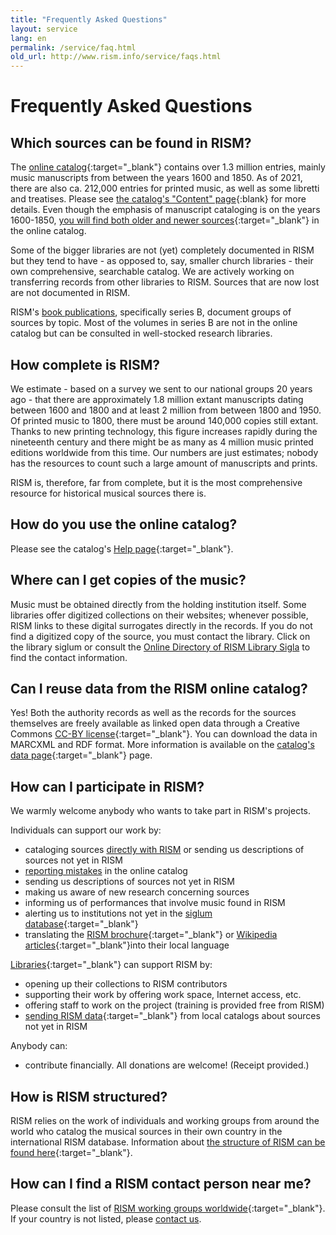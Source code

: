 ```yaml
---
title: "Frequently Asked Questions"
layout: service
lang: en
permalink: /service/faq.html
old_url: http://www.rism.info/service/faqs.html
---
```


# Frequently Asked Questions

## Which sources can be found in RISM?

The [online catalog](https://opac.rism.info/){:target="_blank"} contains over 1.3 million entries, mainly music manuscripts from between the years 1600 and 1850. As of 2021, there are also ca. 212,000 entries for printed music, as well as some libretti and treatises. Please see [the catalog's "Content" page](https://opac.rism.info/main-menu-/kachelmenu/content){:blank} for more details. Even though the emphasis of manuscript cataloging is on the years 1600-1850, [you will find both older and newer sources](/new_at_rism/2015/08/12/results-of-the-rism-user-study-part-iii-your.html){:target="_blank"} in the online catalog. 

Some of the bigger libraries are not (yet) completely documented in RISM but they tend to have - as opposed to, say, smaller church libraries - their own comprehensive, searchable catalog. We are actively working on transferring records from other libraries to RISM. Sources that are now lost are not documented in RISM.

RISM's [book publications](/publications.html), specifically series B, document groups of sources by topic. Most of the volumes in series B are not in the online catalog but can be consulted in well-stocked research libraries. 

## How complete is RISM?

We estimate - based on a survey we sent to our national groups 20 years ago - that there are approximately 1.8 million extant manuscripts dating between 1600 and 1800 and at least 2 million from between 1800 and 1950. Of printed music to 1800, there must be around 140,000 copies still extant. Thanks to new printing technology, this figure increases rapidly during the nineteenth century and there might be as many as 4 million music printed editions worldwide from this time. Our numbers are just estimates; nobody has the resources to count such a large amount of manuscripts and prints.

RISM is, therefore, far from complete, but it is the most comprehensive resource for historical musical sources there is.

## How do you use the online catalog?

Please see the catalog's [Help page](https://opac.rism.info/main-menu-/kachelmenu/help){:target="_blank"}.

## Where can I get copies of the music?

Music must be obtained directly from the holding institution itself. Some libraries offer digitized collections on their websites; whenever possible, RISM links to these digital surrogates directly in the records. If you do not find a digitized copy of the source, you must contact the library. Click on the library siglum or consult the [Online Directory of RISM Library Sigla](/community/sigla.html) to find the contact information. 

## Can I reuse data from the RISM online catalog?

Yes! Both the authority records as well as the records for the sources themselves are freely available as linked open data through a Creative Commons [CC-BY license](http://creativecommons.org/licenses/by/3.0/){:target="_blank"}. You can download the data in MARCXML and RDF format. More information is available on the [catalog's  data page](https://opac.rism.info/main-menu-/kachelmenu/data){:target="_blank"} page.

## How can I participate in RISM?

We warmly welcome anybody who wants to take part in RISM's projects.

Individuals can support our work by:

* cataloging sources [directly with RISM](/community/muscat.html) or sending us descriptions of sources not yet in RISM
* [reporting mistakes](/service/feedback.html) in the online catalog
* sending us descriptions of sources not yet in RISM
* making us aware of new research concerning sources
* informing us of performances that involve music found in RISM
* alerting us to institutions not yet in the [siglum database](/community/sigla.html){:target="_blank"}
* translating the [RISM brochure](/publications/brochures.html){:target="_blank"} or [Wikipedia articles](https://en.wikipedia.org/wiki/R%C3%A9pertoire_International_des_Sources_Musicales){:target="_blank"}into their local language

[Libraries](/organization/rism-for-libraries.html){:target="_blank"} can support RISM by:

* opening up their collections to RISM contributors
* supporting their work by offering work space, Internet access, etc.
* offering staff to work on the project (training is provided free from RISM)
* [sending RISM data](/community/data-services.html){:target="_blank"} from local catalogs about sources not yet in RISM

Anybody can:

* contribute financially. All donations are welcome! (Receipt provided.)

## How is RISM structured?

RISM relies on the work of individuals and working groups from around the world who catalog the musical sources in their own country in the international RISM database. Information about [the structure of RISM can be found here](/organization/project-structure.html){:target="_blank"}.

## How can I find a RISM contact person near me?

Please consult the list of [RISM working groups worldwide](/international.html){:target="_blank"}. If your country is not listed, please [contact us](mailto:contact@rism.info).

